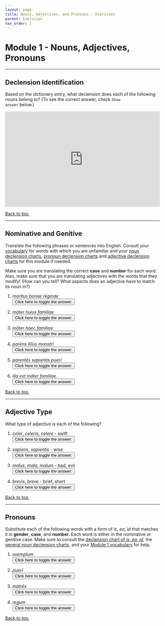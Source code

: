 ```yaml
---
layout: page
title: Nouns, Adjectives, and Pronouns - Exercises
parent: Exercises
nav_order: 1
---
```


# Module 1 - Nouns, Adjectives, Pronouns

***

## Declension Identification


Based on the dictionary entry, what declension does each of the following nouns belong to?
(To see the correct answer, check <code>Show answer</code> below.)


<iframe width="100%" height="310" frameborder="0"
  src="https://observablehq.com/embed/@l3/identify-the-declension?cell=viewof+q&cell=dictionary&cell=answer1&cell=viewof+showAnswer&cell=css"></iframe>



[Back to top.](#top)

***

## Nominative and Genitive

Translate the following phrases or sentences into English. Consult your [vocabulary](#) for words with which you are unfamiliar and your [noun declension charts](../../reference/nouns-paradigms/), [pronoun declension charts](../../reference/pronouns-paradigms/) and [adjective declension charts](../../reference/adjectives-paradigms/) for this module if needed.

Make sure you are translating the correct **case** and **number** for each word. Also, make sure that you are translating adjectives with the words that they modify! (How can you tell? What aspects does an adjective have to match its noun in?)

1. *maritus bonae rēginae*  
<button onclick="toggleDisplay('prac8')">Click here to toggle the answer:</button> <span style="display: none;" id="prac8">husband of the good queen</span>

2. *māter huius familiae*  
<button onclick="toggleDisplay('prac9')">Click here to toggle the answer:</button> <span style="display: none;" id="prac9">mother of this family</span>

3. *māter haec familiae*  
<button onclick="toggleDisplay('prac17')">Click here to toggle the answer:</button> <span style="display: none;" id="prac17">this mother of the family</span>

4. *parēns illīus monstrī*  
<button onclick="toggleDisplay('prac10')">Click here to toggle the answer:</button> <span style="display: none;" id="prac10">parent of that monster</span>

5. *parentēs sapientis puerī*  
<button onclick="toggleDisplay('prac11')">Click here to toggle the answer:</button> <span style="display: none;" id="prac11">parents of the wise boy</span>

6. *illa est māter familiae.*  
<button onclick="toggleDisplay('prac16')">Click here to toggle the answer:</button> <span style="display: none;" id="prac16">That (woman) is the mother of the family.</span>

[Back to top.](#top)

***

## Adjective Type

What type of adjective is each of the following?

1. *celer*, *celeris*, *celere* - swift  
<button onclick="toggleDisplay('prac4')">Click here to toggle the answer:</button> <span style="display: none;" id="prac4">Three termination</span>

2. *sapiens*, *sapientis* - wise  
<button onclick="toggleDisplay('prac5')">Click here to toggle the answer:</button> <span style="display: none;" id="prac5">One termination</span>

3. *malus*, *mala*, *malum* - bad, evil  
<button onclick="toggleDisplay('prac6')">Click here to toggle the answer:</button> <span style="display: none;" id="prac6">2-1-2</span>

4. *brevis*, *breve* - brief, short  
<button onclick="toggleDisplay('prac7')">Click here to toggle the answer:</button> <span style="display: none;" id="prac7">Two termination</span>

[Back to top.](#top)

***

## Pronouns

Substitute each of the following words with a form of *is*, *ea*, *id* that matches it in **gender**, **case**, and **number**. Each word is either in the nominative or genitive case. Make sure to consult the [declension chart of *is*, *ea*, *id*](../../reference/pronouns-paradigms#is-ea-id---he-she-it-they-3rd-person), the [general noun declension charts](../../reference/nouns-paradigms/), and your [Module 1 vocabulary](#) for help.

1. *exemplum*  
<button onclick="toggleDisplay('prac12')">Click here to toggle the answer:</button> <span style="display: none;" id="prac12">*id*</span>

2. *puerī*  
<button onclick="toggleDisplay('prac13')">Click here to toggle the answer:</button> <span style="display: none;" id="prac13">*eī* (if nominative plural) OR *eius* (if genitive singular)</span>

3. *matrēs*  
<button onclick="toggleDisplay('prac14')">Click here to toggle the answer:</button> <span style="display: none;" id="prac14">*eae*</span>

4. *regum*  
<button onclick="toggleDisplay('prac15')">Click here to toggle the answer:</button> <span style="display: none;" id="prac15">*eōrum*</span>

[Back to top.](#top)

<script>
function toggleDisplay(id) {
  const el = document.getElementById(id);
  el.style.display = el.style.display === 'none' ? 'inline' : 'none';
}
</script>
